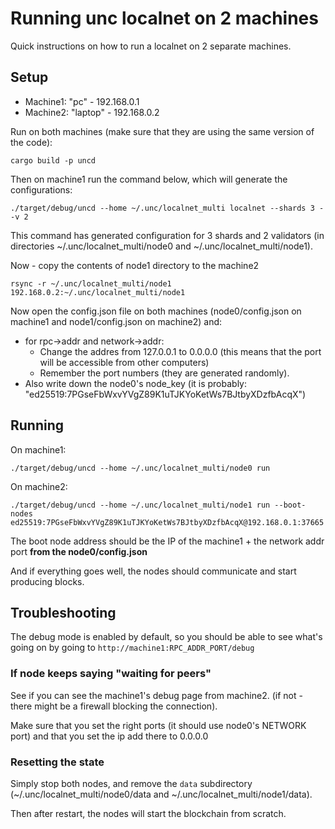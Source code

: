 # Running unc localnet on 2 machines

Quick instructions on how to run a localnet on 2 separate machines.

## Setup

* Machine1: "pc" - 192.168.0.1
* Machine2: "laptop" - 192.168.0.2


Run on both machines (make sure that they are using the same version of the code):
```
cargo build -p uncd
```

Then on machine1 run the command below, which will generate the configurations:

```
./target/debug/uncd --home ~/.unc/localnet_multi localnet --shards 3 --v 2
```

This command has generated configuration for 3 shards and 2 validators (in directories ~/.unc/localnet_multi/node0 and ~/.unc/localnet_multi/node1).

Now - copy the contents of node1 directory to the machine2

```
rsync -r ~/.unc/localnet_multi/node1 192.168.0.2:~/.unc/localnet_multi/node1
```

Now open the config.json file on both machines (node0/config.json on machine1 and node1/config.json on machine2) and:
* for rpc->addr and network->addr:
  * Change the addres from 127.0.0.1 to 0.0.0.0 (this means that the port will be accessible from other computers)
  * Remember the port numbers (they are generated randomly). 
* Also write down the node0's node_key (it is probably: "ed25519:7PGseFbWxvYVgZ89K1uTJKYoKetWs7BJtbyXDzfbAcqX")

## Running

On machine1:
```
./target/debug/uncd --home ~/.unc/localnet_multi/node0 run
```

On machine2:
```
./target/debug/uncd --home ~/.unc/localnet_multi/node1 run --boot-nodes ed25519:7PGseFbWxvYVgZ89K1uTJKYoKetWs7BJtbyXDzfbAcqX@192.168.0.1:37665
```
The boot node address should be the IP of the machine1 + the network addr port **from the node0/config.json**


And if everything goes well, the nodes should communicate and start producing blocks.

## Troubleshooting

The debug mode is enabled by default, so you should be able to see what's going on by going to ``http://machine1:RPC_ADDR_PORT/debug`` 


### If node keeps saying "waiting for peers"
See if you can see the machine1's debug page from machine2. (if not - there might be a firewall blocking the connection).

Make sure that you set the right ports (it should use node0's NETWORK port) and that you set the ip add there to 0.0.0.0


### Resetting the state
Simply stop both nodes, and remove the ``data`` subdirectory (~/.unc/localnet_multi/node0/data and ~/.unc/localnet_multi/node1/data).

Then after restart, the nodes will start the blockchain from scratch.

